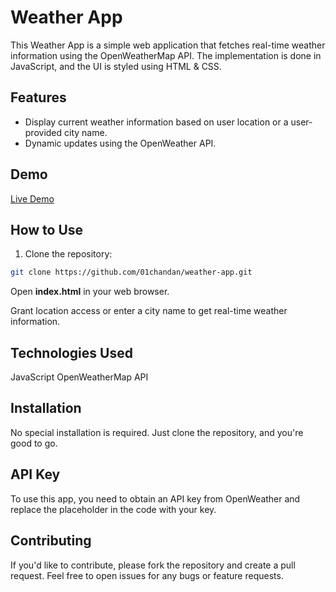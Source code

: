 # Weather App

This Weather App is a simple web application that fetches real-time weather information using the OpenWeatherMap API. The implementation is done in JavaScript, and the UI is styled using HTML & CSS.

## Features

- Display current weather information based on user location or a user-provided city name.
- Dynamic updates using the OpenWeather API.

## Demo

[Live Demo](#) <!-- Add the link to your live demo when available -->

## How to Use

1. Clone the repository:
```bash
git clone https://github.com/01chandan/weather-app.git
```
Open **index.html** in your web browser.

Grant location access or enter a city name to get real-time weather information.

## Technologies Used
JavaScript
OpenWeatherMap API

## Installation
No special installation is required. Just clone the repository, and you're good to go.

## API Key
To use this app, you need to obtain an API key from OpenWeather and replace the placeholder in the code with your key.

## Contributing
If you'd like to contribute, please fork the repository and create a pull request. Feel free to open issues for any bugs or feature requests.


